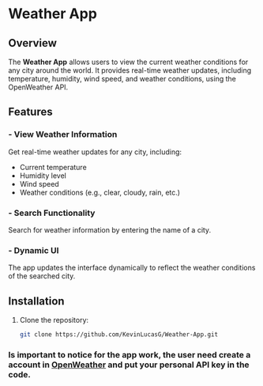 # Weather App

## Overview

The **Weather App** allows users to view the current weather conditions for any city around the world. It provides real-time weather updates, including temperature, humidity, wind speed, and weather conditions, using the OpenWeather API.

## Features

### - View Weather Information
Get real-time weather updates for any city, including:
- Current temperature
- Humidity level
- Wind speed
- Weather conditions (e.g., clear, cloudy, rain, etc.)

### - Search Functionality
Search for weather information by entering the name of a city.

### - Dynamic UI
The app updates the interface dynamically to reflect the weather conditions of the searched city.

## Installation

1. Clone the repository:
   ```bash
   git clone https://github.com/KevinLucasG/Weather-App.git

### Is important to notice for the app work, the user need create a account in [OpenWeather](https://openweathermap.org/) and put your personal API key in the code.
